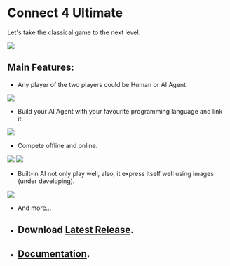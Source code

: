 # Connect 4 Ultimate
Let's take the classical game to the next level.

![](http://i.imgur.com/j3Hg6E0.png)

## Main Features:

* Any player of the two players could be Human or AI Agent.

![](http://i.imgur.com/B426AuH.png)

* Build your AI Agent with your favourite programming language and link it.

![](http://i.imgur.com/j3LA64k.png)

* Compete offline and online.

![](http://i.imgur.com/HnVcisR.png) ![](http://i.imgur.com/OqqkfYi.png)

* Built-in AI not only play well, also, it express itself well using images (under developing).

![](http://i.imgur.com/Th0Jg2j.png)

* And more...

* ## Download [Latest Release](https://github.com/AhmedOS/Connect-4-Ultimate/releases/latest).
* ## [Documentation](https://github.com/AhmedOS/Connect-4-Ultimate/tree/master/doc).
